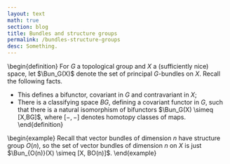 ```yaml
---
layout: text
math: true
section: blog
title: Bundles and structure groups
permalink: /bundles-structure-groups
desc: Something.
---
```


\begin{definition}
For $G$ a topological group and $X$ a (sufficiently nice) space, let
$\Bun_G(X)$ denote the set of principal $G$-bundles on $X$. Recall the
following facts.

- This defines a bifunctor, covariant in $G$ and contravariant in $X$;
- There is a classifying space $BG$, defining a covariant functor
  in $G$, such that there is a natural isomorphism of bifunctors
  $\Bun_G(X) \simeq [X,BG]$, where $[-,-]$ denotes homotopy classes of
  maps.
\end{definition}


\begin{example}
Recall that vector bundles of dimension $n$ have structure group
$O(n)$, so the set of vector bundles of dimension $n$ on $X$ is just
$\Bun_{O(n)}(X) \simeq [X, BO(n)]$.
\end{example}